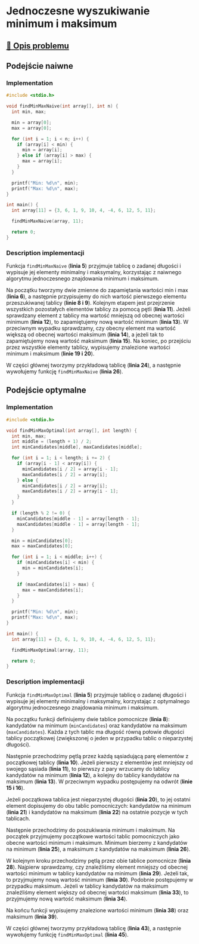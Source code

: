 # Jednoczesne wyszukiwanie minimum i maksimum

## [:link: Opis problemu](../../../../algorithms/searching/min-max-search.md)

## Podejście naiwne

### Implementation

```c linenums="1"
#include <stdio.h>

void findMinMaxNaive(int array[], int n) {
  int min, max;

  min = array[0];
  max = array[0];

  for (int i = 1; i < n; i++) {
    if (array[i] < min) {
      min = array[i];
    } else if (array[i] > max) {
      max = array[i];
    }
  }

  printf("Min: %d\n", min);
  printf("Max: %d\n", max);
}

int main() {
  int array[11] = {3, 6, 1, 9, 10, 4, -4, 6, 12, 5, 11};

  findMinMaxNaive(array, 11);

  return 0;
}
```

### Description implementacji

Funkcja `findMinMaxNaive` (**linia 5**) przyjmuje tablicę o zadanej długości i wypisuje jej elementy minimalny i maksymalny, korzystając z naiwnego algorytmu jednoczesnego znajdowania minimum i maksimum.

Na początku tworzymy dwie zmienne do zapamiętania wartości min i max (**linia 6**), a następnie przypisujemy do nich wartość pierwszego elementu przeszukiwanej tablicy (**linie 8 i 9**). Kolejnym etapem jest przejrzenie wszystkich pozostałych elementów tablicy za pomocą pętli (**linia 11**). Jeżeli sprawdzany element z tablicy ma wartość mniejszą od obecnej wartości minimum (**linia 12**), to zapamiętujemy nową wartość minimum (**linia 13**). W przeciwnym wypadku sprawdzamy, czy obecny element ma wartość większą od obecnej wartości maksimum (**linia 14**), a jeżeli tak to zapamiętujemy nową wartość maksimum (**linia 15**). Na koniec, po przejściu przez wszystkie elementy tablicy, wypisujemy znalezione wartości minimum i maksimum (**linie 19 i 20**).

W części głównej tworzymy przykładową tablicę (**linia 24**), a następnie wywołujemy funkcję `findMinMaxNaive` (**linia 26**).

## Podejście optymalne

### Implementation

```c linenums="1"
#include <stdio.h>

void findMinMaxOptimal(int array[], int length) {
  int min, max;
  int middle = (length + 1) / 2;
  int minCandidates[middle], maxCandidates[middle];

  for (int i = 1; i < length; i += 2) {
    if (array[i - 1] < array[i]) {
      minCandidates[i / 2] = array[i - 1];
      maxCandidates[i / 2] = array[i];
    } else {
      minCandidates[i / 2] = array[i];
      maxCandidates[i / 2] = array[i - 1];
    }
  }

  if (length % 2 != 0) {
    minCandidates[middle - 1] = array[length - 1];
    maxCandidates[middle - 1] = array[length - 1];
  }

  min = minCandidates[0];
  max = maxCandidates[0];

  for (int i = 1; i < middle; i++) {
    if (minCandidates[i] < min) {
      min = minCandidates[i];
    }

    if (maxCandidates[i] > max) {
      max = maxCandidates[i];
    }
  }

  printf("Min: %d\n", min);
  printf("Max: %d\n", max);
}

int main() {
  int array[11] = {3, 6, 1, 9, 10, 4, -4, 6, 12, 5, 11};

  findMinMaxOptimal(array, 11);

  return 0;
}
```

### Description implementacji

Funkcja `findMinMaxOptimal` (**linia 5**) przyjmuje tablicę o zadanej długości i wypisuje jej elementy minimalny i maksymalny, korzystając z optymalnego algorytmu jednoczesnego znajdowania minimum i maksimum.

Na początku funkcji definiujemy dwie tablice pomocnicze (**linia 8**): kandydatów na minimum (`minCandidates`) oraz kandydatów na maksimum (`maxCandidates`). Każda z tych tablic ma długość równą połowie długości tablicy początkowej (zwiększonej o jeden w przypadku tablic o nieparzystej długości).

Następnie przechodzimy pętlą przez każdą sąsiadującą parę elementów z początkowej tablicy (**linia 10**). Jeżeli pierwszy z elementów jest mniejszy od swojego sąsiada (**linia 11**), to pierwszy z pary wrzucamy do tablicy kandydatów na minimum (**linia 12**), a kolejny do tablicy kandydatów na maksimum (**linia 13**). W przeciwnym wypadku postępujemy na odwrót (**linie 15 i 16**).

Jeżeli początkowa tablica jest nieparzystej długości (**linia 20**), to jej ostatni element dopisujemy do obu tablic pomocniczych: kandydatów na minimum (**linia 21**) i kandydatów na maksimum (**linia 22**) na ostatnie pozycje w tych tablicach.

Następnie przechodzimy do poszukiwania minimum i maksimum. Na początek przyjmujemy początkowe wartości tablic pomocniczych jako obecne wartości minimum i maksimum. Minimum bierzemy z kandydatów na minimum (**linia 25**), a maksimum z kandydatów na maksimum (**linia 26**).

W kolejnym kroku przechodzimy pętlą przez obie tablice pomocnicze (**linia 28**). Najpierw sprawdzamy, czy znaleźliśmy element mniejszy od obecnej wartości minimum w tablicy kandydatów na minimum (**linia 29**). Jeżeli tak, to przyjmujemy nową wartość minimum (**linia 30**). Podobnie postępujemy w przypadku maksimum. Jeżeli w tablicy kandydatów na maksimum znaleźliśmy element większy od obecnej wartości maksimum (**linia 33**), to przyjmujemy nową wartość maksimum (**linia 34**).

Na końcu funkcji wypisujemy znalezione wartości minimum (**linia 38**) oraz maksimum (**linia 39**).

W części głównej tworzymy przykładową tablicę (**linia 43**), a następnie wywołujemy funkcję `findMinMaxOptimal` (**linia 45**).
